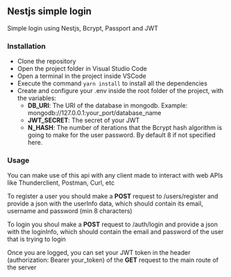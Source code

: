<h2>Nestjs simple login</h2>
<p>Simple login using Nestjs, Bcrypt, Passport and JWT</p>
<h3>Installation</h3>
<ul>
    <li>Clone the repository</li>
    <li>Open the project folder in Visual Studio Code</li>
    <li>Open a terminal in the project inside VSCode</li>
    <li>Execute the command <code>yarn install</code> to install all the dependencies</li>
    <li>Create and configure your .env inside the root folder of the project, with the variables:
        <ul>
            <li>
                <b>DB_URI</b>: The URI of the database in mongodb. Example: mongodb://127.0.0.1:your_port/database_name
            </li>
            <li>
                <b>JWT_SECRET</b>: The secret of your JWT
            </li>
            <li>
                <b>N_HASH</b>: The number of iterations that the Bcrypt hash algorithm is going to make for the user password. By default 8 if not specified here.
            </li>
        </ul>
    </li>
</ul>
<h3>Usage</h3>
<p>You can make use of this api with any client made to interact with web APIs like Thunderclient, Postman, Curl, etc</p>
<p>To register a user you should make a <b>POST</b> request to /users/register and provide a json with the userInfo data, which should contain its email, username and password (min 8 characters)</p>
<p>To login you shoul make a <b>POST</b> request to /auth/login and provide a json with the loginInfo, which should contain the email and password of the user that is trying to login</p>
<p>Once you are logged, you can set your JWT token in the header (authorization: Bearer your_token) of the <b>GET</b> request to the main route of the server</p>


